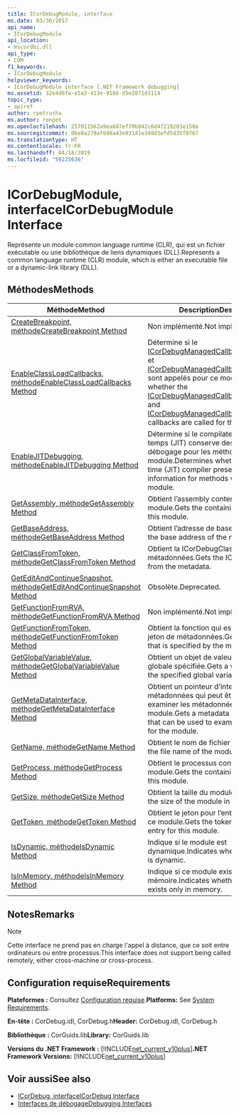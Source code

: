 ```yaml
---
title: ICorDebugModule, interface
ms.date: 03/30/2017
api_name:
- ICorDebugModule
api_location:
- mscordbi.dll
api_type:
- COM
f1_keywords:
- ICorDebugModule
helpviewer_keywords:
- ICorDebugModule interface [.NET Framework debugging]
ms.assetid: 32e4d6fa-e5a3-413e-9166-d5e2871d3114
topic_type:
- apiref
author: rpetrusha
ms.author: ronpet
ms.openlocfilehash: 257011562a9ea687ef70b842c6d47219283e158e
ms.sourcegitcommit: 0be8a279af6d8a43e03141e349d3efd5d35f8767
ms.translationtype: HT
ms.contentlocale: fr-FR
ms.lasthandoff: 04/18/2019
ms.locfileid: "59225636"
---
```

# <a name="icordebugmodule-interface"></a><span data-ttu-id="27a42-102">ICorDebugModule, interface</span><span class="sxs-lookup"><span data-stu-id="27a42-102">ICorDebugModule Interface</span></span>

<span data-ttu-id="27a42-103">Représente un module common language runtime (CLR), qui est un fichier exécutable ou une bibliothèque de liens dynamiques (DLL).</span><span class="sxs-lookup"><span data-stu-id="27a42-103">Represents a common language runtime (CLR) module, which is either an executable file or a dynamic-link library (DLL).</span></span>  
  
## <a name="methods"></a><span data-ttu-id="27a42-104">Méthodes</span><span class="sxs-lookup"><span data-stu-id="27a42-104">Methods</span></span>  
  
|<span data-ttu-id="27a42-105">Méthode</span><span class="sxs-lookup"><span data-stu-id="27a42-105">Method</span></span>|<span data-ttu-id="27a42-106">Description</span><span class="sxs-lookup"><span data-stu-id="27a42-106">Description</span></span>|  
|------------|-----------------|  
|[<span data-ttu-id="27a42-107">CreateBreakpoint, méthode</span><span class="sxs-lookup"><span data-stu-id="27a42-107">CreateBreakpoint Method</span></span>](../../../../docs/framework/unmanaged-api/debugging/icordebugmodule-createbreakpoint-method.md)|<span data-ttu-id="27a42-108">Non implémenté.</span><span class="sxs-lookup"><span data-stu-id="27a42-108">Not implemented.</span></span>|  
|[<span data-ttu-id="27a42-109">EnableClassLoadCallbacks, méthode</span><span class="sxs-lookup"><span data-stu-id="27a42-109">EnableClassLoadCallbacks Method</span></span>](../../../../docs/framework/unmanaged-api/debugging/icordebugmodule-enableclassloadcallbacks-method.md)|<span data-ttu-id="27a42-110">Détermine si le [ICorDebugManagedCallback::LoadClass](../../../../docs/framework/unmanaged-api/debugging/icordebugmanagedcallback-loadclass-method.md) et [ICorDebugManagedCallback::UnloadClass](../../../../docs/framework/unmanaged-api/debugging/icordebugmanagedcallback-unloadclass-method.md) sont appelés pour ce module.</span><span class="sxs-lookup"><span data-stu-id="27a42-110">Determines whether the [ICorDebugManagedCallback::LoadClass](../../../../docs/framework/unmanaged-api/debugging/icordebugmanagedcallback-loadclass-method.md) and [ICorDebugManagedCallback::UnloadClass](../../../../docs/framework/unmanaged-api/debugging/icordebugmanagedcallback-unloadclass-method.md) callbacks are called for this module.</span></span>|  
|[<span data-ttu-id="27a42-111">EnableJITDebugging, méthode</span><span class="sxs-lookup"><span data-stu-id="27a42-111">EnableJITDebugging Method</span></span>](../../../../docs/framework/unmanaged-api/debugging/icordebugmodule-enablejitdebugging-method.md)|<span data-ttu-id="27a42-112">Détermine si le compilateur juste-à-temps (JIT) conserve des informations de débogage pour les méthodes de ce module.</span><span class="sxs-lookup"><span data-stu-id="27a42-112">Determines whether the just-in-time (JIT) compiler preserves debugging information for methods within this module.</span></span>|  
|[<span data-ttu-id="27a42-113">GetAssembly, méthode</span><span class="sxs-lookup"><span data-stu-id="27a42-113">GetAssembly Method</span></span>](../../../../docs/framework/unmanaged-api/debugging/icordebugmodule-getassembly-method.md)|<span data-ttu-id="27a42-114">Obtient l’assembly conteneur de ce module.</span><span class="sxs-lookup"><span data-stu-id="27a42-114">Gets the containing assembly for this module.</span></span>|  
|[<span data-ttu-id="27a42-115">GetBaseAddress, méthode</span><span class="sxs-lookup"><span data-stu-id="27a42-115">GetBaseAddress Method</span></span>](../../../../docs/framework/unmanaged-api/debugging/icordebugmodule-getbaseaddress-method.md)|<span data-ttu-id="27a42-116">Obtient l’adresse de base du module.</span><span class="sxs-lookup"><span data-stu-id="27a42-116">Gets the base address of the module.</span></span>|  
|[<span data-ttu-id="27a42-117">GetClassFromToken, méthode</span><span class="sxs-lookup"><span data-stu-id="27a42-117">GetClassFromToken Method</span></span>](../../../../docs/framework/unmanaged-api/debugging/icordebugmodule-getclassfromtoken-method.md)|<span data-ttu-id="27a42-118">Obtient la ICorDebugClass à partir des métadonnées.</span><span class="sxs-lookup"><span data-stu-id="27a42-118">Gets the ICorDebugClass from the metadata.</span></span>|  
|[<span data-ttu-id="27a42-119">GetEditAndContinueSnapshot, méthode</span><span class="sxs-lookup"><span data-stu-id="27a42-119">GetEditAndContinueSnapshot Method</span></span>](../../../../docs/framework/unmanaged-api/debugging/icordebugmodule-geteditandcontinuesnapshot-method.md)|<span data-ttu-id="27a42-120">Obsolète.</span><span class="sxs-lookup"><span data-stu-id="27a42-120">Deprecated.</span></span>|  
|[<span data-ttu-id="27a42-121">GetFunctionFromRVA, méthode</span><span class="sxs-lookup"><span data-stu-id="27a42-121">GetFunctionFromRVA Method</span></span>](../../../../docs/framework/unmanaged-api/debugging/icordebugmodule-getfunctionfromrva-method.md)|<span data-ttu-id="27a42-122">Non implémenté.</span><span class="sxs-lookup"><span data-stu-id="27a42-122">Not implemented.</span></span>|  
|[<span data-ttu-id="27a42-123">GetFunctionFromToken, méthode</span><span class="sxs-lookup"><span data-stu-id="27a42-123">GetFunctionFromToken Method</span></span>](../../../../docs/framework/unmanaged-api/debugging/icordebugmodule-getfunctionfromtoken-method.md)|<span data-ttu-id="27a42-124">Obtient la fonction qui est spécifiée par le jeton de métadonnées.</span><span class="sxs-lookup"><span data-stu-id="27a42-124">Gets the function that is specified by the metadata token.</span></span>|  
|[<span data-ttu-id="27a42-125">GetGlobalVariableValue, méthode</span><span class="sxs-lookup"><span data-stu-id="27a42-125">GetGlobalVariableValue Method</span></span>](../../../../docs/framework/unmanaged-api/debugging/icordebugmodule-getglobalvariablevalue-method.md)|<span data-ttu-id="27a42-126">Obtient un objet de valeur pour la variable globale spécifiée.</span><span class="sxs-lookup"><span data-stu-id="27a42-126">Gets a value object for the specified global variable.</span></span>|  
|[<span data-ttu-id="27a42-127">GetMetaDataInterface, méthode</span><span class="sxs-lookup"><span data-stu-id="27a42-127">GetMetaDataInterface Method</span></span>](../../../../docs/framework/unmanaged-api/debugging/icordebugmodule-getmetadatainterface-method.md)|<span data-ttu-id="27a42-128">Obtient un pointeur d’interface de métadonnées qui peut être utilisé pour examiner les métadonnées pour le module.</span><span class="sxs-lookup"><span data-stu-id="27a42-128">Gets a metadata interface pointer that can be used to examine the metadata for the module.</span></span>|  
|[<span data-ttu-id="27a42-129">GetName, méthode</span><span class="sxs-lookup"><span data-stu-id="27a42-129">GetName Method</span></span>](../../../../docs/framework/unmanaged-api/debugging/icordebugmodule-getname-method.md)|<span data-ttu-id="27a42-130">Obtient le nom de fichier du module.</span><span class="sxs-lookup"><span data-stu-id="27a42-130">Gets the file name of the module.</span></span>|  
|[<span data-ttu-id="27a42-131">GetProcess, méthode</span><span class="sxs-lookup"><span data-stu-id="27a42-131">GetProcess Method</span></span>](../../../../docs/framework/unmanaged-api/debugging/icordebugmodule-getprocess-method.md)|<span data-ttu-id="27a42-132">Obtient le processus contenant de ce module.</span><span class="sxs-lookup"><span data-stu-id="27a42-132">Gets the containing process for this module.</span></span>|  
|[<span data-ttu-id="27a42-133">GetSize, méthode</span><span class="sxs-lookup"><span data-stu-id="27a42-133">GetSize Method</span></span>](../../../../docs/framework/unmanaged-api/debugging/icordebugmodule-getsize-method.md)|<span data-ttu-id="27a42-134">Obtient la taille du module en octets.</span><span class="sxs-lookup"><span data-stu-id="27a42-134">Gets the size of the module in bytes.</span></span>|  
|[<span data-ttu-id="27a42-135">GetToken, méthode</span><span class="sxs-lookup"><span data-stu-id="27a42-135">GetToken Method</span></span>](../../../../docs/framework/unmanaged-api/debugging/icordebugmodule-gettoken-method.md)|<span data-ttu-id="27a42-136">Obtient le jeton pour l’entrée de table pour ce module.</span><span class="sxs-lookup"><span data-stu-id="27a42-136">Gets the token for the table entry for this module.</span></span>|  
|[<span data-ttu-id="27a42-137">IsDynamic, méthode</span><span class="sxs-lookup"><span data-stu-id="27a42-137">IsDynamic Method</span></span>](../../../../docs/framework/unmanaged-api/debugging/icordebugmodule-isdynamic-method.md)|<span data-ttu-id="27a42-138">Indique si le module est dynamique.</span><span class="sxs-lookup"><span data-stu-id="27a42-138">Indicates whether the module is dynamic.</span></span>|  
|[<span data-ttu-id="27a42-139">IsInMemory, méthode</span><span class="sxs-lookup"><span data-stu-id="27a42-139">IsInMemory Method</span></span>](../../../../docs/framework/unmanaged-api/debugging/icordebugmodule-isinmemory-method.md)|<span data-ttu-id="27a42-140">Indique si ce module existe uniquement en mémoire.</span><span class="sxs-lookup"><span data-stu-id="27a42-140">Indicates whether this module exists only in memory.</span></span>|  
  
## <a name="remarks"></a><span data-ttu-id="27a42-141">Notes</span><span class="sxs-lookup"><span data-stu-id="27a42-141">Remarks</span></span>  
  
> [!NOTE]
>  <span data-ttu-id="27a42-142">Cette interface ne prend pas en charge l'appel à distance, que ce soit entre ordinateurs ou entre processus.</span><span class="sxs-lookup"><span data-stu-id="27a42-142">This interface does not support being called remotely, either cross-machine or cross-process.</span></span>  
  
## <a name="requirements"></a><span data-ttu-id="27a42-143">Configuration requise</span><span class="sxs-lookup"><span data-stu-id="27a42-143">Requirements</span></span>  
 <span data-ttu-id="27a42-144">**Plateformes :** Consultez [Configuration requise](../../../../docs/framework/get-started/system-requirements.md).</span><span class="sxs-lookup"><span data-stu-id="27a42-144">**Platforms:** See [System Requirements](../../../../docs/framework/get-started/system-requirements.md).</span></span>  
  
 <span data-ttu-id="27a42-145">**En-tête :** CorDebug.idl, CorDebug.h</span><span class="sxs-lookup"><span data-stu-id="27a42-145">**Header:** CorDebug.idl, CorDebug.h</span></span>  
  
 <span data-ttu-id="27a42-146">**Bibliothèque :** CorGuids.lib</span><span class="sxs-lookup"><span data-stu-id="27a42-146">**Library:** CorGuids.lib</span></span>  
  
 <span data-ttu-id="27a42-147">**Versions du .NET Framework :** [!INCLUDE[net_current_v10plus](../../../../includes/net-current-v10plus-md.md)]</span><span class="sxs-lookup"><span data-stu-id="27a42-147">**.NET Framework Versions:** [!INCLUDE[net_current_v10plus](../../../../includes/net-current-v10plus-md.md)]</span></span>  
  
## <a name="see-also"></a><span data-ttu-id="27a42-148">Voir aussi</span><span class="sxs-lookup"><span data-stu-id="27a42-148">See also</span></span>

- [<span data-ttu-id="27a42-149">ICorDebug, interface</span><span class="sxs-lookup"><span data-stu-id="27a42-149">ICorDebug Interface</span></span>](../../../../docs/framework/unmanaged-api/debugging/icordebug-interface.md)
- [<span data-ttu-id="27a42-150">Interfaces de débogage</span><span class="sxs-lookup"><span data-stu-id="27a42-150">Debugging Interfaces</span></span>](../../../../docs/framework/unmanaged-api/debugging/debugging-interfaces.md)
